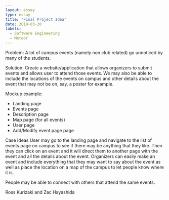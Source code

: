 ```yaml
---
layout: essay
type: essay
title: "Final Project Idea"
date: 2018-03-20
labels:
  - Software Engineering
  - Meteor
---
```


Problem: A lot of campus events (namely non club related) go unnoticed by many of the students.

Solution: Create a website/application that allows organizers to submit events and allows user to attend those events. We may also be able to include the locations of the events on campus and other details about the event that may not be on, say, a poster for example. 

Mockup example:

<ul>
<li>Landing page</li>
<li>Events page</li>
<li>Description page</li>
<li>Map page (for all events)</li>
<li>User page</li>  
<li>Add/Modify event page page</li>  
</ul>

Case Ideas
User may go to the landing page and navigate to the list of events page on campus to see if there may be anything that they like. Then they can click on an event and it will direct them to another page with the event and all the details about the event. Organizers can easily make an event and include everything that they may want to say about the event as well as place the location on a map of the campus to let people know where it is. 

People may be able to connect with others that attend the same events.

Ross Kurizaki and Zac Hayashida
